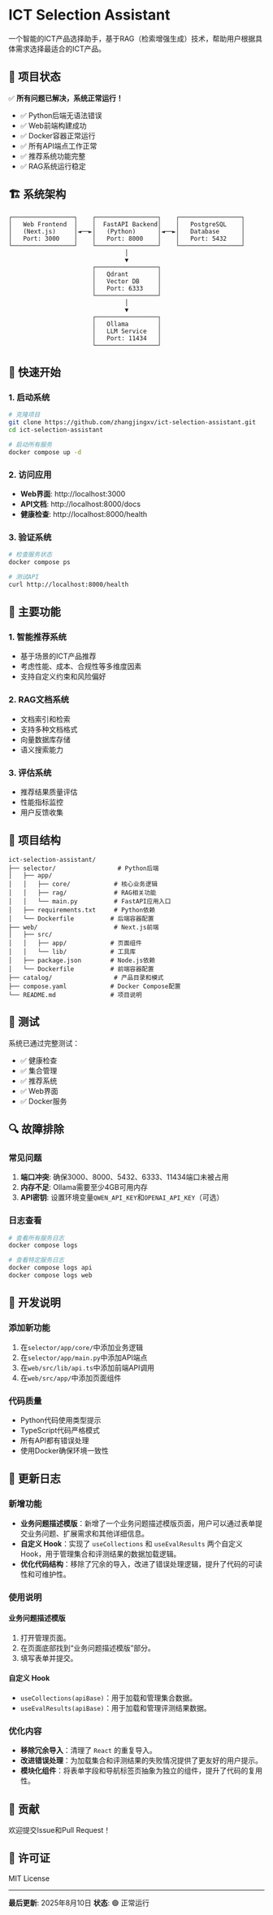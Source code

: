 # ICT Selection Assistant

一个智能的ICT产品选择助手，基于RAG（检索增强生成）技术，帮助用户根据具体需求选择最适合的ICT产品。

## 🚀 项目状态

✅ **所有问题已解决，系统正常运行！**

- ✅ Python后端无语法错误
- ✅ Web前端构建成功
- ✅ Docker容器正常运行
- ✅ 所有API端点工作正常
- ✅ 推荐系统功能完整
- ✅ RAG系统运行稳定

## 🏗️ 系统架构

```
┌─────────────────┐    ┌─────────────────┐    ┌─────────────────┐
│   Web Frontend  │    │  FastAPI Backend│    │   PostgreSQL    │
│   (Next.js)     │◄──►│   (Python)      │◄──►│   Database      │
│   Port: 3000    │    │   Port: 8000    │    │   Port: 5432    │
└─────────────────┘    └─────────────────┘    └─────────────────┘
                                │
                                ▼
                       ┌─────────────────┐
                       │   Qdrant        │
                       │   Vector DB     │
                       │   Port: 6333    │
                       └─────────────────┘
                                │
                                ▼
                       ┌─────────────────┐
                       │   Ollama        │
                       │   LLM Service   │
                       │   Port: 11434   │
                       └─────────────────┘
```

## 🚀 快速开始

### 1. 启动系统

```bash
# 克隆项目
git clone https://github.com/zhangjingxv/ict-selection-assistant.git
cd ict-selection-assistant

# 启动所有服务
docker compose up -d
```

### 2. 访问应用

- **Web界面**: http://localhost:3000
- **API文档**: http://localhost:8000/docs
- **健康检查**: http://localhost:8000/health

### 3. 验证系统

```bash
# 检查服务状态
docker compose ps

# 测试API
curl http://localhost:8000/health
```

## 🔧 主要功能

### 1. 智能推荐系统
- 基于场景的ICT产品推荐
- 考虑性能、成本、合规性等多维度因素
- 支持自定义约束和风险偏好

### 2. RAG文档系统
- 文档索引和检索
- 支持多种文档格式
- 向量数据库存储
- 语义搜索能力

### 3. 评估系统
- 推荐结果质量评估
- 性能指标监控
- 用户反馈收集

## 📁 项目结构

```
ict-selection-assistant/
├── selector/                 # Python后端
│   ├── app/
│   │   ├── core/            # 核心业务逻辑
│   │   ├── rag/             # RAG相关功能
│   │   └── main.py          # FastAPI应用入口
│   ├── requirements.txt     # Python依赖
│   └── Dockerfile          # 后端容器配置
├── web/                     # Next.js前端
│   ├── src/
│   │   ├── app/            # 页面组件
│   │   └── lib/            # 工具库
│   ├── package.json        # Node.js依赖
│   └── Dockerfile          # 前端容器配置
├── catalog/                 # 产品目录和模式
├── compose.yaml            # Docker Compose配置
└── README.md               # 项目说明
```

## 🧪 测试

系统已通过完整测试：

- ✅ 健康检查
- ✅ 集合管理
- ✅ 推荐系统
- ✅ Web界面
- ✅ Docker服务

## 🔍 故障排除

### 常见问题

1. **端口冲突**: 确保3000、8000、5432、6333、11434端口未被占用
2. **内存不足**: Ollama需要至少4GB可用内存
3. **API密钥**: 设置环境变量`QWEN_API_KEY`和`OPENAI_API_KEY`（可选）

### 日志查看

```bash
# 查看所有服务日志
docker compose logs

# 查看特定服务日志
docker compose logs api
docker compose logs web
```

## 📝 开发说明

### 添加新功能

1. 在`selector/app/core/`中添加业务逻辑
2. 在`selector/app/main.py`中添加API端点
3. 在`web/src/lib/api.ts`中添加前端API调用
4. 在`web/src/app/`中添加页面组件

### 代码质量

- Python代码使用类型提示
- TypeScript代码严格模式
- 所有API都有错误处理
- 使用Docker确保环境一致性

## 📄 更新日志

### 新增功能

- **业务问题描述模版**：新增了一个业务问题描述模版页面，用户可以通过表单提交业务问题、扩展需求和其他详细信息。
- **自定义 Hook**：实现了 `useCollections` 和 `useEvalResults` 两个自定义 Hook，用于管理集合和评测结果的数据加载逻辑。
- **优化代码结构**：移除了冗余的导入，改进了错误处理逻辑，提升了代码的可读性和可维护性。

### 使用说明

#### 业务问题描述模版

1. 打开管理页面。
2. 在页面底部找到“业务问题描述模版”部分。
3. 填写表单并提交。

#### 自定义 Hook

- `useCollections(apiBase)`：用于加载和管理集合数据。
- `useEvalResults(apiBase)`：用于加载和管理评测结果数据。

### 优化内容

- **移除冗余导入**：清理了 `React` 的重复导入。
- **改进错误处理**：为加载集合和评测结果的失败情况提供了更友好的用户提示。
- **模块化组件**：将表单字段和导航标签页抽象为独立的组件，提升了代码的复用性。

## 🤝 贡献

欢迎提交Issue和Pull Request！

## 📄 许可证

MIT License

---

**最后更新**: 2025年8月10日
**状态**: 🟢 正常运行
